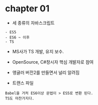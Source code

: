 # chapter 01

- 세 종류의 자바스크립트

```
- ES5
- ES6 ~ 이후
- TS
```

- MS사가 TS 개발, 유지 보수.
- OpenSource, C#창시자 핵심 개발자로 참여
- 앵귤러 버전2를 만들면서 널리 알려짐

- 트랜스 파일

```
Babel을 거처 ES6이상 문법이 > ES5로 변환 된다.
TS도 마찬가지다.
```
